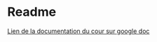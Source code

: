 # Readme 

[Lien de la documentation du cour sur google doc](https://docs.google.com/document/d/1g2VTIMuiL2i_7qRUxbEcBFJI8reFSwTylRrkPkfxRUc/edit?usp=sharing) 